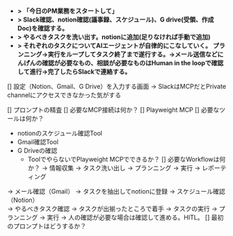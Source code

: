 

- **> 「今日のPM業務をスタートして」**
- **> Slack確認、notion確認(議事録、スケジュール)、G drive(受領、作成Doc)を確認する。**
- **> やるべきタスクを洗い出す。notionに追加(足りなければ手動で追加)**
- **> それぞれのタスクについてAIエージェントが自律的にこなしていく。
プランニング->実行をループしてタスク終了まで遂行する。->メール送信などにんげんの確認が必要なもの、相談が必要なものはHuman in the loopで確認して進行->完了したらSlackで連絡する。**

[] 設定（Notion、Gmail、G Drive）を入力する画面
  → SlackはMCPだとPrivate channelにアクセスできなかった気がする

[] プロンプトの精査
[] 必要なMCP接続は何か？
  [] Playweight MCP
[] 必要なツールは何か？
  - notionのスケジュール確認Tool
  - Gmail確認Tool
  - G Driveの確認
    - ToolでやらないでPlayweight MCPでできるか？
[] 必要なWorkflowは何か？
  → 情報収集 → タスク洗い出し → プランニング → 実行 → レポーティング

  → メール確認（Gmail） 
    → タスクを抽出してnotionに登録
  → スケジュール確認（Notion）  
    → やるべきタスク確認
  → タスクが出揃ったところで着手
    → タスクの実行
      → プランニング
      → 実行
        → 人の確認が必要な場合は確認して進める。HITL。
[] 最初のプロンプトはどうするか？